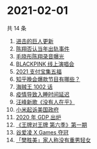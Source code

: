 # 2021-02-01

共 14 条

<!-- BEGIN ZHIHUSEARCH -->
<!-- 最后更新时间 Mon Feb 01 2021 15:17:36 GMT+0800 (CST) -->
1. [进击的巨人更新](https://www.zhihu.com/search?q=进击的巨人)
1. [陈翔否认当年出轨事件](https://www.zhihu.com/search?q=陈翔)
1. [毛晓彤陈翔录音曝光](https://www.zhihu.com/search?q=毛晓彤陈翔录音)
1. [BLACKPINK 线上演唱会](https://www.zhihu.com/search?q=blackpink)
1. [2021 支付宝集五福](https://www.zhihu.com/search?q=支付宝五福)
1. [知乎晚会爆款节目有哪些？](https://www.zhihu.com/search?q=答案奇遇夜)
1. [海贼王 1002 话](https://www.zhihu.com/search?q=海贼王)
1. [疫情导致入睡时间延迟](https://www.zhihu.com/search?q=睡眠周期)
1. [汪峰新歌《没有人在乎》](https://www.zhihu.com/search?q=汪峰新歌)
1. [小米起诉美国政府](https://www.zhihu.com/search?q=小米)
1. [2020 年 GDP 出炉](https://www.zhihu.com/search?q=2020gdp)
1. [《王牌对王牌 第六季》第一期](https://www.zhihu.com/search?q=王牌对王牌)
1. [谷爱凌 X Games 夺冠](https://www.zhihu.com/search?q=谷爱凌)
1. [「樊胜美」家人称没有重男轻女](https://www.zhihu.com/search?q=现实版樊胜美)
<!-- END ZHIHUSEARCH -->
